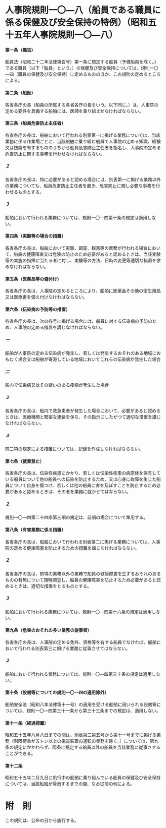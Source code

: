 # 人事院規則一〇―八（船員である職員に係る保健及び安全保持の特例）（昭和五十五年人事院規則一〇―八）
#### 第一条（趣旨）
船員法（昭和二十二年法律第百号）第一条に規定する船員（予備船員を除く。）である職員（以下「船員」という。）の保健及び安全保持については、規則一〇―四（職員の保健及び安全保持）に定めるもののほか、この規則の定めるところによる。
#### 第二条（船医）
各省各庁の長（船員の所属する各省各庁の長をいう。以下同じ。）は、人事院の定める要件を具備する船舶には、医師を乗り組ませなければならない。
#### 第三条（船員危害防止主任者）
各省各庁の長は、船舶において行われる別表第一に掲げる業務については、当該業務に係る作業場ごとに、当該船舶に乗り組む船員で人事院の定める知識、経験又は技能を有するもののうちから船員危害防止主任者を指名し、人事院の定める危害防止に関する事務を行わせなければならない。
##### ２
各省各庁の長は、特に必要があると認める場合には、別表第一に掲げる業務以外の業務についても、船員危害防止主任者を置き、危害防止に関し必要な事務を行わせるものとする。
##### ３
船舶において行われる業務については、規則一〇―四第十条の規定は適用しない。
#### 第四条（実験等の場合の措置）
各省各庁の長は、船舶において実験、調査、観測等の業務が行われる場合において、船員の健康障害又は危険の防止のため必要があると認めるときは、当該実験等の実施の指揮に当たる者に対し、実験等の方法、日時の変更等適切な措置を求めなければならない。
#### 第五条（医薬品等の備付け）
各省各庁の長は、人事院の定めるところにより、船舶に医薬品その他の衛生用品又は医療書を備え付けなければならない。
#### 第六条（伝染病の予防等の措置）
各省各庁の長は、次の各号に掲げる場合には、船員に対する伝染病の予防のため、人事院の定める措置を講じなければならない。
##### 一
船舶が人事院の定める伝染病が発生し、若しくは発生するおそれのある地域におもむく場合又は船舶が寄港している地域においてこれらの伝染病が発生した場合
##### 二
船内で伝染病又はその疑いのある疫病が発生した場合
##### ２
各省各庁の長は、船内で救急患者が発生した場合において、必要があると認めるときは、医療機関と緊密な連絡を保ち、その指示にしたがつて適切な措置を講じなければならない。
##### ３
前二項の規定による措置については、記録を作成しなければならない。
#### 第七条（就業禁止）
各省各庁の長は、伝染性疾患にかかり、若しくは伝染性疾患の病原体を保有している船員について他の船員への伝染を防止するため、又は心身に故障を生じた船員について自身を傷つけ、若しくは他の船員に害を及ぼすことを防止するため必要があると認めるときは、その者を業務に就かせてはならない。
##### ２
規則一〇―四第二十四条第三項の規定は、前項の場合について準用する。
#### 第八条（有害業務に係る措置）
各省各庁の長は、船舶において行われる別表第二に掲げる業務については、人事院の定める健康障害を防止するための措置を講じなければならない。
##### ２
各省各庁の長は、前項の業務以外の業務で船員の健康障害を生ずるおそれのあるものの有無について随時調査し、船員の健康障害を防止するため必要があると認めるときは、適切な措置をとるものとする。
##### ３
船舶において行われる業務については、規則一〇―四第十六条の規定は適用しない。
#### 第九条（危害のおそれの多い業務の従事者）
各省各庁の長は、人事院の定める免許、資格等を有する船員でなければ、船舶において行われる別表第三に掲げる業務に従事させてはならない。
##### ２
船舶において行われる業務については、規則一〇―四第三十条の規定は適用しない。
#### 第十条（設備等についての規則一〇―四の適用除外）
船舶安全法（昭和八年法律第十一号）の適用を受ける船舶に用いられる設備等については、規則一〇―四第三十一条から第三十三条までの規定は、適用しない。
#### 第十一条（経過措置）
昭和五十五年八月八日までの間は、別表第三第五号から第十一号までに掲げる業務（制限荷重が五トン以上の揚貨装置の運転の業務を除く。）については、第九条の規定にかかわらず、同条に規定する船員以外の船員を当該業務に従事させることができる。
#### 第十二条
昭和五十五年二月九日に航行中の船舶に乗り組んでいる船員の保健及び安全保持については、当該船舶が帰港するまでの間、なお従前の例による。
# 附　則
この規則は、公布の日から施行する。
